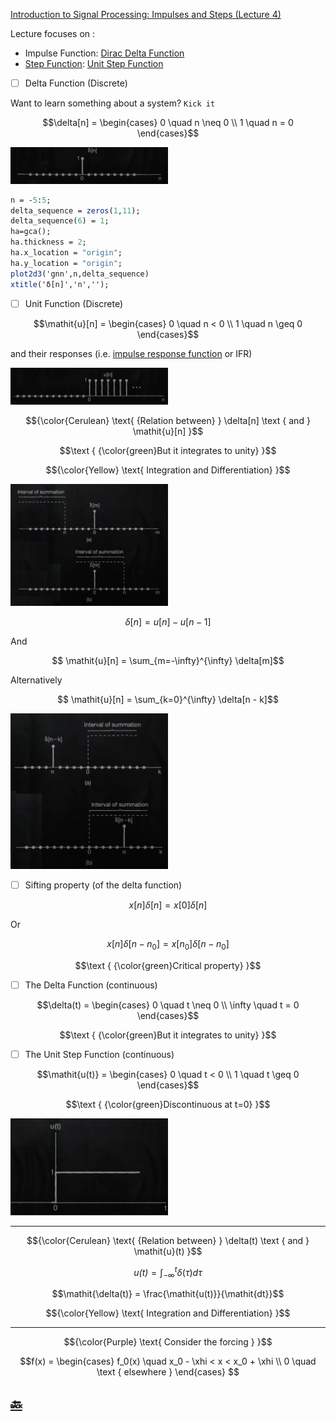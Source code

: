 [Introduction to Signal Processing: Impulses and Steps (Lecture 4)](https://youtu.be/f0DI8GHTfNI)

Lecture focuses on :
* Impulse Function: [Dirac Delta Function](https://en.wikipedia.org/wiki/Dirac_delta_function)
* [Step Function](https://en.wikipedia.org/wiki/Step_function): [Unit Step Function](https://math.mit.edu/~stoopn/18.031/stepanddelta.pdf)


- [ ] Delta Function (Discrete)

Want to learn something about a system? `Kick it`

```math
\delta[n] =
  \begin{cases}
    0 \quad n \neq 0 \\
    1 \quad n = 0
  \end{cases}
```

<img src=images/dirac-delta-function.png width='50%' height='50%' > </img>

```scilab
n = -5:5;
delta_sequence = zeros(1,11);
delta_sequence(6) = 1;
ha=gca();
ha.thickness = 2;
ha.x_location = "origin";
ha.y_location = "origin";
plot2d3('gnn',n,delta_sequence)
xtitle('δ[n]','n','');
```

- [ ] Unit Function (Discrete)

```math
\mathit{u}[n] =
  \begin{cases}
    0 \quad n < 0 \\
    1 \quad n \geq 0
  \end{cases}
```


and their responses (i.e. [impulse response function](https://en.wikipedia.org/wiki/Impulse_response) or IFR)

<img src=images/unit-step-function.png width='50%' height='50%' > </img>  

```math
{\color{Cerulean} \text{ {Relation between} } \delta[n] \text { and } \mathit{u}[n] }
```

```math
\text { {\color{green}But it integrates to unity} }
```

```math
{\color{Yellow} \text{ Integration and Differentiation} }
```

<img src=images/relation-delta-unit-function.png width='50%' height='50%' > </img>  

```math
\delta[n] = \mathit{u}[n] - \mathit{u}[n - 1]
```

And

```math
 \mathit{u}[n] = \sum_{m=-\infty}^{\infty} \delta[m]
```

Alternatively

```math
 \mathit{u}[n] = \sum_{k=0}^{\infty} \delta[n - k]
```

<img src=images/interval-of-summation.png width='50%' height='50%' > </img>

- [ ] Sifting property (of the delta function)

```math
\mathit{x}[n]\delta[n] = \mathit{x}[0]\delta[n]
```

Or 

```math
\mathit{x}[n]\delta[n - n_0] = \mathit{x}[n_0]\delta[n - n_0]
```

```math
\text { {\color{green}Critical property} }
```

- [ ] The Delta Function (continuous)

```math
\delta(t) =
  \begin{cases}
    0 \quad t \neq 0 \\
    \infty \quad t = 0
  \end{cases}
```

```math
\text { {\color{green}But it integrates to unity} }
```

- [ ] The Unit Step Function (continuous)

```math
\mathit{u(t)} =
  \begin{cases}
    0 \quad t < 0 \\
    1 \quad t \geq 0
  \end{cases}
```

```math
\text { {\color{green}Discontinuous at t=0} }
```

<img src=images/unit-step-continuous.png width='50%' height='50%' > </img>

---

```math
{\color{Cerulean} \text{ {Relation between} } \delta(t) \text { and } \mathit{u}(t) }
```

```math
\mathit{u(t)} = \int_{-\infty}^{t} \delta(\tau)\mathit{d\tau}
```

```math
\mathit{\delta(t)} = \frac{\mathit{u(t)}}{\mathit{dt}}
```


```math
{\color{Yellow} \text{ Integration and Differentiation} }
```

---

```math
{\color{Purple} \text{ Consider the forcing } }
```

```math
f(x) =
  \begin{cases}
    f_0(x) \quad x_0 - \xhi < x < x_0 + \xhi \\
    0 \quad \text { elsewhere }
  \end{cases}

```


## [:back: ](../#round_pushpin-signal-processing-an-introduction)

